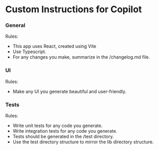 # Custom Instructions for Copilot

### General

Rules:
- This app uses React, created using Vite
- Use Typescript.
- For any changes you make, summarize in the /changelog.md file.

### UI

Rules:
- Make any UI you generate beautiful and user-friendly.

### Tests

Rules:
- Write unit tests for any code you generate.
- Write integration tests for any code you generate.
- Tests should be generated in the /test directory.
- Use the test directory structure to mirror the lib directory structure.
